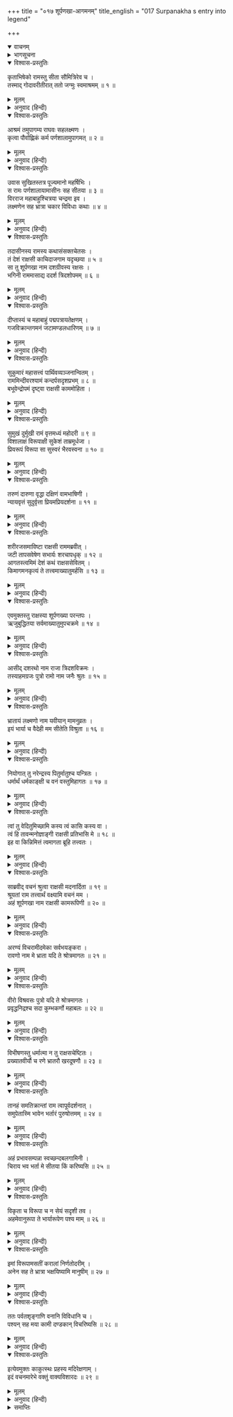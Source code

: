 +++
title = "०१७ शूर्पणखा-आगमनम्"
title_english = "017 Surpanakha s entry into legend"

+++
<details open><summary>वाचनम्</summary>
<div caption="श्रीराम-हरिसीताराममूर्ति-घनपाठिभ्यां वचनम्" class="audioEmbed" src="https://archive.org/download/Ramayana-recitation-Sriram-harisItArAmamUrti-Ghanapaati-v2/Kanda_3/Kanda_3_ARK-017-Shoorpanakha_Aagamanam.mp3"></div>
</details>

<details><summary>भागसूचना</summary>

17. श्रीरामके आश्रममें शूर्पणखाका आना, उनका परिचय जानना और अपना परिचय देकर उनसे अपनेको भार्याके रूपमें ग्रहण करनेके लिये अनुरोध करना
</details>

<details open><summary>विश्वास-प्रस्तुतिः</summary>

कृताभिषेको रामस्तु सीता सौमित्रिरेव च ।  
तस्माद् गोदावरीतीरात् ततो जग्मुः स्वमाश्रमम् ॥ १ ॥
</details>

<details><summary>मूलम्</summary>

कृताभिषेको रामस्तु सीता सौमित्रिरेव च ।  
तस्माद् गोदावरीतीरात् ततो जग्मुः स्वमाश्रमम् ॥ १ ॥
</details>

<details><summary>अनुवाद (हिन्दी)</summary>

स्नान करके श्रीराम, लक्ष्मण और सीता तीनों ही उस गोदावरीतटसे अपने आश्रममें लौट आये ॥ १ ॥
</details>

<details open><summary>विश्वास-प्रस्तुतिः</summary>

आश्रमं तमुपागम्य राघवः सहलक्ष्मणः ।  
कृत्वा पौर्वाह्णिकं कर्म पर्णशालामुपागमत् ॥ २ ॥
</details>

<details><summary>मूलम्</summary>

आश्रमं तमुपागम्य राघवः सहलक्ष्मणः ।  
कृत्वा पौर्वाह्णिकं कर्म पर्णशालामुपागमत् ॥ २ ॥
</details>

<details><summary>अनुवाद (हिन्दी)</summary>

उस आश्रममें आकर लक्ष्मणसहित श्रीरामने पूर्वाह्णकालके होम-पूजन आदि कार्य पूर्ण किये, फिर वे दोनों भाई पर्णशालामें आकर बैठे ॥ २ ॥
</details>

<details open><summary>विश्वास-प्रस्तुतिः</summary>

उवास सुखितस्तत्र पूज्यमानो महर्षिभिः ।  
स रामः पर्णशालायामासीनः सह सीतया ॥ ३ ॥  
विरराज महाबाहुश्चित्रया चन्द्रमा इव ।  
लक्ष्मणेन सह भ्रात्रा चकार विविधाः कथाः ॥ ४ ॥
</details>

<details><summary>मूलम्</summary>

उवास सुखितस्तत्र पूज्यमानो महर्षिभिः ।  
स रामः पर्णशालायामासीनः सह सीतया ॥ ३ ॥  
विरराज महाबाहुश्चित्रया चन्द्रमा इव ।  
लक्ष्मणेन सह भ्रात्रा चकार विविधाः कथाः ॥ ४ ॥
</details>

<details><summary>अनुवाद (हिन्दी)</summary>

वहाँ सीताके साथ वे सुखपूर्वक रहने लगे । उन दिनों बड़े-बड़े ऋषि-मुनि आकर वहाँ उनका सत्कार करते थे । पर्णशालामें सीताके साथ बैठे हुए महाबाहु श्रीरामचन्द्रजी चित्राके साथ विराजमान चन्द्रमाकी भाँति शोभा पा रहे थे । वे अपने भाई लक्ष्मणके साथ वहाँ तरह-तरहकी बातें किया करते थे ॥ ३-४ ॥
</details>

<details open><summary>विश्वास-प्रस्तुतिः</summary>

तदासीनस्य रामस्य कथासंसक्तचेतसः ।  
तं देशं राक्षसी काचिदाजगाम यदृच्छया ॥ ५ ॥  
सा तु शूर्पणखा नाम दशग्रीवस्य रक्षसः ।  
भगिनी राममासाद्य ददर्श त्रिदशोपमम् ॥ ६ ॥
</details>

<details><summary>मूलम्</summary>

तदासीनस्य रामस्य कथासंसक्तचेतसः ।  
तं देशं राक्षसी काचिदाजगाम यदृच्छया ॥ ५ ॥  
सा तु शूर्पणखा नाम दशग्रीवस्य रक्षसः ।  
भगिनी राममासाद्य ददर्श त्रिदशोपमम् ॥ ६ ॥
</details>

<details><summary>अनुवाद (हिन्दी)</summary>

उस समय जब कि श्रीरामचन्द्रजी लक्ष्मणके साथ बातचीतमें लगे हुए थे, एक राक्षसी अकस्मात् उस स्थानपर आ पहुँची । वह दशमुख राक्षस रावणकी बहिन शूर्पणखा थी । उसने वहाँ आकर देवताओंके समान मनोहर रूपवाले श्रीरामचन्द्रजीको देखा ॥ ५-६ ॥
</details>

<details open><summary>विश्वास-प्रस्तुतिः</summary>

दीप्तास्यं च महाबाहुं पद्मपत्रायतेक्षणम् ।  
गजविक्रान्तगमनं जटामण्डलधारिणम् ॥ ७ ॥
</details>

<details><summary>मूलम्</summary>

दीप्तास्यं च महाबाहुं पद्मपत्रायतेक्षणम् ।  
गजविक्रान्तगमनं जटामण्डलधारिणम् ॥ ७ ॥
</details>

<details><summary>अनुवाद (हिन्दी)</summary>

उनका मुख तेजस्वी, भुजाएँ बड़ी-बड़ी और नेत्र प्रफुल्ल कमलदलके समान विशाल एवं सुन्दर थे । वे हाथीके समान मन्द गतिसे चलते थे । उन्होंने मस्तकपर जटामण्डल धारण कर रखा था ॥ ७ ॥
</details>

<details open><summary>विश्वास-प्रस्तुतिः</summary>

सुकुमारं महासत्त्वं पार्थिवव्यञ्जनान्वितम् ।  
राममिन्दीवरश्यामं कन्दर्पसदृशप्रभम् ॥ ८ ॥  
बभूवेन्द्रोपमं दृष्ट्वा राक्षसी काममोहिता ।
</details>

<details><summary>मूलम्</summary>

सुकुमारं महासत्त्वं पार्थिवव्यञ्जनान्वितम् ।  
राममिन्दीवरश्यामं कन्दर्पसदृशप्रभम् ॥ ८ ॥  
बभूवेन्द्रोपमं दृष्ट्वा राक्षसी काममोहिता ।
</details>

<details><summary>अनुवाद (हिन्दी)</summary>

परम सुकुमार, महान् बलशाली, राजोचित लक्षणोंसे युक्त, नील कमलके समान श्याम कान्तिसे सुशोभित, कामदेवके सदृश सौन्दर्यशाली तथा इन्द्रके समान तेजस्वी श्रीरामको देखते ही वह राक्षसी कामसे मोहित हो गयी ॥ ८ १/२ ॥
</details>

<details open><summary>विश्वास-प्रस्तुतिः</summary>

सुमुखं दुर्मुखी रामं वृत्तमध्यं महोदरी ॥ ९ ॥  
विशालाक्षं विरूपाक्षी सुकेशं ताम्रमूर्धजा ।  
प्रियरूपं विरूपा सा सुस्वरं भैरवस्वना ॥ १० ॥
</details>

<details><summary>मूलम्</summary>

सुमुखं दुर्मुखी रामं वृत्तमध्यं महोदरी ॥ ९ ॥  
विशालाक्षं विरूपाक्षी सुकेशं ताम्रमूर्धजा ।  
प्रियरूपं विरूपा सा सुस्वरं भैरवस्वना ॥ १० ॥
</details>

<details><summary>अनुवाद (हिन्दी)</summary>

श्रीरामका मुख सुन्दर था और शूर्पणखाका मुख बहुत ही भद्दा एवं कुरूप था । उनका मध्यभाग (कटिप्रदेश और उदर) क्षीण था; किंतु शूर्पणखा बेडौल लंबे पेटवाली थी । श्रीरामकी आँखें बड़ी-बड़ी होनेके कारण मनोहर थीं, परंतु उस राक्षसीके नेत्र कुरूप और डरावने थे । श्रीरघुनाथजीके केश चिकने और सुन्दर थे, परंतु उस निशाचरीके सिरके बाल ताँबे-जैसे लाल थे । श्रीरामका रूप बड़ा प्यारा लगता था, किंतु शूर्पणखाका रूप बीभत्स और विकराल था । श्रीराघवेन्द्र मधुर स्वरमें बोलते थे, किंतु वह राक्षसी भैरवनाद करनेवाली थी ॥ ९-१० ॥
</details>

<details open><summary>विश्वास-प्रस्तुतिः</summary>

तरुणं दारुणा वृद्धा दक्षिणं वामभाषिणी ।  
न्यायवृत्तं सुदुर्वृत्ता प्रियमप्रियदर्शना ॥ ११ ॥
</details>

<details><summary>मूलम्</summary>

तरुणं दारुणा वृद्धा दक्षिणं वामभाषिणी ।  
न्यायवृत्तं सुदुर्वृत्ता प्रियमप्रियदर्शना ॥ ११ ॥
</details>

<details><summary>अनुवाद (हिन्दी)</summary>

ये देखनेमें सौम्य और नित्य नूतन तरुण थे, किंतु वह निशाचरी क्रूर और हजारों वर्षोंकी बुढ़िया थी । ये सरलतासे बात करनेवाले और उदार थे, किंतु उसकी बातोंमें कुटिलता भरी रहती थी । ये न्यायोचित सदाचारका पालन करनेवाले थे और वह अत्यन्त दुराचारिणी थी । श्रीराम देखनेमें प्यारे लगते थे और शूर्पणखाको देखते ही घृणा पैदा होती थी ॥ ११ ॥
</details>

<details open><summary>विश्वास-प्रस्तुतिः</summary>

शरीरजसमाविष्टा राक्षसी राममब्रवीत् ।  
जटी तापसवेषेण सभार्यः शरचापधृक् ॥ १२ ॥  
आगतस्त्वमिमं देशं कथं राक्षससेवितम् ।  
किमागमनकृत्यं ते तत्त्वमाख्यातुमर्हसि ॥ १३ ॥
</details>

<details><summary>मूलम्</summary>

शरीरजसमाविष्टा राक्षसी राममब्रवीत् ।  
जटी तापसवेषेण सभार्यः शरचापधृक् ॥ १२ ॥  
आगतस्त्वमिमं देशं कथं राक्षससेवितम् ।  
किमागमनकृत्यं ते तत्त्वमाख्यातुमर्हसि ॥ १३ ॥
</details>

<details><summary>अनुवाद (हिन्दी)</summary>

तो वह राक्षसी कामभावसे आविष्ट हो (मनोहररूप बनाकर) श्रीरामके पास आयी और बोली—‘तपस्वीके वेशमें मस्तकपर जटा धारण किये, साथमें स्त्रीको लिये और हाथमें धनुष-बाण ग्रहण किये, इस राक्षसोंके देशमें तुम कैसे चले आये? यहाँ तुम्हारे आगमनका क्या प्रयोजन है? यह सब मुझे ठीक-ठीक बताओ’ ॥ १२-१३ ॥
</details>

<details open><summary>विश्वास-प्रस्तुतिः</summary>

एवमुक्तस्तु राक्षस्या शूर्पणख्या परन्तपः ।  
ऋजुबुद्धितया सर्वमाख्यातुमुपचक्रमे ॥ १४ ॥
</details>

<details><summary>मूलम्</summary>

एवमुक्तस्तु राक्षस्या शूर्पणख्या परन्तपः ।  
ऋजुबुद्धितया सर्वमाख्यातुमुपचक्रमे ॥ १४ ॥
</details>

<details><summary>अनुवाद (हिन्दी)</summary>

राक्षसी शूर्पणखाके इस प्रकार पूछनेपर शत्रुओंको संताप देनेवाले श्रीरामचन्द्रजीने अपने सरलस्वभावके कारण सब कुछ बताना आरम्भ किया— ॥ १४ ॥
</details>

<details open><summary>विश्वास-प्रस्तुतिः</summary>

आसीद् दशरथो नाम राजा त्रिदशविक्रमः ।  
तस्याहमग्रजः पुत्रो रामो नाम जनैः श्रुतः ॥ १५ ॥
</details>

<details><summary>मूलम्</summary>

आसीद् दशरथो नाम राजा त्रिदशविक्रमः ।  
तस्याहमग्रजः पुत्रो रामो नाम जनैः श्रुतः ॥ १५ ॥
</details>

<details><summary>अनुवाद (हिन्दी)</summary>

‘देवि! दशरथ नामसे प्रसिद्ध एक चक्रवर्ती राजा हो गये हैं, जो देवताओंके समान पराक्रमी थे । मैं उन्हींका ज्येष्ठ पुत्र हूँ और लोगोंमें राम नामसे विख्यात हूँ ॥ १५ ॥
</details>

<details open><summary>विश्वास-प्रस्तुतिः</summary>

भ्रातायं लक्ष्मणो नाम यवीयान् मामनुव्रतः ।  
इयं भार्या च वैदेही मम सीतेति विश्रुता ॥ १६ ॥
</details>

<details><summary>मूलम्</summary>

भ्रातायं लक्ष्मणो नाम यवीयान् मामनुव्रतः ।  
इयं भार्या च वैदेही मम सीतेति विश्रुता ॥ १६ ॥
</details>

<details><summary>अनुवाद (हिन्दी)</summary>

‘ये मेरे छोटे भाई लक्ष्मण हैं, जो सदा मेरी आज्ञाके अधीन रहते हैं और ये मेरी पत्नी हैं, जो विदेहराज जनककी पुत्री तथा सीता नामसे प्रसिद्ध हैं ॥ १६ ॥
</details>

<details open><summary>विश्वास-प्रस्तुतिः</summary>

नियोगात् तु नरेन्द्रस्य पितुर्मातुश्च यन्त्रितः ।  
धर्मार्थं धर्मकाङ्क्षी च वनं वस्तुमिहागतः ॥ १७ ॥
</details>

<details><summary>मूलम्</summary>

नियोगात् तु नरेन्द्रस्य पितुर्मातुश्च यन्त्रितः ।  
धर्मार्थं धर्मकाङ्क्षी च वनं वस्तुमिहागतः ॥ १७ ॥
</details>

<details><summary>अनुवाद (हिन्दी)</summary>

‘अपने पिता महाराज दशरथ और माता कैकेयीकी आज्ञासे प्रेरित होकर मैं धर्मपालनकी इच्छा रखकर धर्मरक्षाके ही उद्देश्यसे इस वनमें निवास करनेके लिये यहाँ आया हूँ ॥ १७ ॥
</details>

<details open><summary>विश्वास-प्रस्तुतिः</summary>

त्वां तु वेदितुमिच्छामि कस्य त्वं कासि कस्य वा ।  
त्वं हि तावन्मनोज्ञाङ्गी राक्षसी प्रतिभासि मे ॥ १८ ॥  
इह वा किन्निमित्तं त्वमागता ब्रूहि तत्त्वतः ।
</details>

<details><summary>मूलम्</summary>

त्वां तु वेदितुमिच्छामि कस्य त्वं कासि कस्य वा ।  
त्वं हि तावन्मनोज्ञाङ्गी राक्षसी प्रतिभासि मे ॥ १८ ॥  
इह वा किन्निमित्तं त्वमागता ब्रूहि तत्त्वतः ।
</details>

<details><summary>अनुवाद (हिन्दी)</summary>

‘अब मैं तुम्हारा परिचय प्राप्त करना चाहता हूँ । तुम किसकी पुत्री हो? तुम्हारा नाम क्या है? और तुम किसकी पत्नी हो? तुम्हारे अङ्ग इतने मनोहर हैं कि तुम मुझे इच्छानुसार रूप धारण करनेवाली कोई राक्षसी प्रतीत होती हो । यहाँ किस लिये तुम आयी हो? यह ठीक-ठीक बताओ’ ॥ १८ ॥
</details>

<details open><summary>विश्वास-प्रस्तुतिः</summary>

साब्रवीद् वचनं श्रुत्वा राक्षसी मदनार्दिता ॥ १९ ॥  
श्रूयतां राम तत्त्वार्थं वक्ष्यामि वचनं मम ।  
अहं शूर्पणखा नाम राक्षसी कामरूपिणी ॥ २० ॥
</details>

<details><summary>मूलम्</summary>

साब्रवीद् वचनं श्रुत्वा राक्षसी मदनार्दिता ॥ १९ ॥  
श्रूयतां राम तत्त्वार्थं वक्ष्यामि वचनं मम ।  
अहं शूर्पणखा नाम राक्षसी कामरूपिणी ॥ २० ॥
</details>

<details><summary>अनुवाद (हिन्दी)</summary>

श्रीरामचन्द्रजीकी यह बात सुनकर वह राक्षसी कामसे पीड़ित होकर बोली—‘श्रीराम! मैं सब कुछ ठीक-ठीक बता रही हूँ । तुम मेरी बात सुनो । मेरा नाम शूर्पणखा है और मैं इच्छानुसार रूप धारण करनेवाली राक्षसी हूँ ॥
</details>

<details open><summary>विश्वास-प्रस्तुतिः</summary>

अरण्यं विचरामीदमेका सर्वभयङ्करा ।  
रावणो नाम मे भ्राता यदि ते श्रोत्रमागतः ॥ २१ ॥
</details>

<details><summary>मूलम्</summary>

अरण्यं विचरामीदमेका सर्वभयङ्करा ।  
रावणो नाम मे भ्राता यदि ते श्रोत्रमागतः ॥ २१ ॥
</details>

<details><summary>अनुवाद (हिन्दी)</summary>

‘मैं समस्त प्राणियोंके मनमें भय उत्पन्न करती हुई इस वनमें अकेली विचरती हूँ । मेरे भाईका नाम रावण है । सम्भव है, उसका नाम तुम्हारे कानोंतक पहुँचा हो ॥
</details>

<details open><summary>विश्वास-प्रस्तुतिः</summary>

वीरो विश्रवसः पुत्रो यदि ते श्रोत्रमागतः ।  
प्रवृद्धनिद्रश्च सदा कुम्भकर्णो महाबलः ॥ २२ ॥
</details>

<details><summary>मूलम्</summary>

वीरो विश्रवसः पुत्रो यदि ते श्रोत्रमागतः ।  
प्रवृद्धनिद्रश्च सदा कुम्भकर्णो महाबलः ॥ २२ ॥
</details>

<details><summary>अनुवाद (हिन्दी)</summary>

‘रावण विश्रवा मुनिका वीर पुत्र है, यह बात भी तुम्हारे सुननेमें आयी होगी । मेरा दूसरा भाई महाबली कुम्भकर्ण है, जिसकी निद्रा सदा ही बढ़ी रहती है ॥
</details>

<details open><summary>विश्वास-प्रस्तुतिः</summary>

विभीषणस्तु धर्मात्मा न तु राक्षसचेष्टितः ।  
प्रख्यातवीर्यौ च रणे भ्रातरौ खरदूषणौ ॥ २३ ॥
</details>

<details><summary>मूलम्</summary>

विभीषणस्तु धर्मात्मा न तु राक्षसचेष्टितः ।  
प्रख्यातवीर्यौ च रणे भ्रातरौ खरदूषणौ ॥ २३ ॥
</details>

<details><summary>अनुवाद (हिन्दी)</summary>

‘मेरे तीसरे भाईका नाम विभीषण है, परंतु वह धर्मात्मा है, राक्षसोंके आचार-विचारका वह कभी पालन नहीं करता । युद्धमें जिनका पराक्रम विख्यात है, वे खर और दूषण भी मेरे भाई ही हैं ॥ २३ ॥
</details>

<details open><summary>विश्वास-प्रस्तुतिः</summary>

तानहं समतिक्रान्तां राम त्वापूर्वदर्शनात् ।  
समुपेतास्मि भावेन भर्तारं पुरुषोत्तमम् ॥ २४ ॥
</details>

<details><summary>मूलम्</summary>

तानहं समतिक्रान्तां राम त्वापूर्वदर्शनात् ।  
समुपेतास्मि भावेन भर्तारं पुरुषोत्तमम् ॥ २४ ॥
</details>

<details><summary>अनुवाद (हिन्दी)</summary>

‘श्रीराम! बल और पराक्रममें मैं अपने उन सभी भाइयोंसे बढ़कर हूँ । तुम्हारे प्रथम दर्शनसे ही मेरा मन तुममें आसक्त हो गया है । (अथवा तुम्हारा रूप-सौन्दर्य अपूर्व है । आजसे पहले देवताओंमें भी किसीका ऐसा रूप मेरे देखनेमें नहीं आया है, अतः इस अपूर्व रूपके दर्शनसे मैं तुम्हारे प्रति आकृष्ट हो गयी हूँ ।) यही कारण है कि मैं तुम-जैसे पुरुषोत्तमके प्रति पतिकी भावना रखकर बड़े प्रेमसे पास आयी हूँ ॥ २४ ॥
</details>

<details open><summary>विश्वास-प्रस्तुतिः</summary>

अहं प्रभावसम्पन्ना स्वच्छन्दबलगामिनी ।  
चिराय भव भर्ता मे सीतया किं करिष्यसि ॥ २५ ॥
</details>

<details><summary>मूलम्</summary>

अहं प्रभावसम्पन्ना स्वच्छन्दबलगामिनी ।  
चिराय भव भर्ता मे सीतया किं करिष्यसि ॥ २५ ॥
</details>

<details><summary>अनुवाद (हिन्दी)</summary>

‘मैं प्रभाव (उत्कृष्ट भाव—अनुराग अथवा महान् बल-पराक्रम) से सम्पन्न हूँ और अपनी इच्छा तथा शक्तिसे समस्त लोकोंमें विचरण कर सकती हूँ, अतः अब तुम दीर्घकालके लिये मेरे पति बन जाओ । इस अबला सीताको लेकर क्या करोगे? ॥ २५ ॥
</details>

<details open><summary>विश्वास-प्रस्तुतिः</summary>

विकृता च विरूपा च न सेयं सदृशी तव ।  
अहमेवानुरूपा ते भार्यारूपेण पश्य माम् ॥ २६ ॥
</details>

<details><summary>मूलम्</summary>

विकृता च विरूपा च न सेयं सदृशी तव ।  
अहमेवानुरूपा ते भार्यारूपेण पश्य माम् ॥ २६ ॥
</details>

<details><summary>अनुवाद (हिन्दी)</summary>

‘यह विकारयुक्त और कुरूपा है, अतः तुम्हारे योग्य नहीं है । मैं ही तुम्हारे अनुरूप हूँ, अतः मुझे अपनी भार्याके रूपमें देखो ॥ २६ ॥
</details>

<details open><summary>विश्वास-प्रस्तुतिः</summary>

इमां विरूपामसतीं करालां निर्णतोदरीम् ।  
अनेन सह ते भ्रात्रा भक्षयिष्यामि मानुषीम् ॥ २७ ॥
</details>

<details><summary>मूलम्</summary>

इमां विरूपामसतीं करालां निर्णतोदरीम् ।  
अनेन सह ते भ्रात्रा भक्षयिष्यामि मानुषीम् ॥ २७ ॥
</details>

<details><summary>अनुवाद (हिन्दी)</summary>

‘यह सीता मेरी दृष्टिमें कुरूप, ओछी, विकृत, धँसे हुए पेटवाली और मानवी है, मैं इसे तुम्हारे इस भाईके साथ ही खा जाऊँगी ॥ २७ ॥
</details>

<details open><summary>विश्वास-प्रस्तुतिः</summary>

ततः पर्वतशृङ्गाणि वनानि विविधानि च ।  
पश्यन् सह मया कामी दण्डकान् विचरिष्यसि ॥ २८ ॥
</details>

<details><summary>मूलम्</summary>

ततः पर्वतशृङ्गाणि वनानि विविधानि च ।  
पश्यन् सह मया कामी दण्डकान् विचरिष्यसि ॥ २८ ॥
</details>

<details><summary>अनुवाद (हिन्दी)</summary>

‘फिर तुम कामभावयुक्त हो मेरे साथ पर्वतीय शिखरों और नाना प्रकारके वनोंकी शोभा देखते हुए दण्डकवनमें विहार करना’ ॥ २८ ॥
</details>

<details open><summary>विश्वास-प्रस्तुतिः</summary>

इत्येवमुक्तः काकुत्स्थः प्रहस्य मदिरेक्षणाम् ।  
इदं वचनमारेभे वक्तुं वाक्यविशारदः ॥ २९ ॥
</details>

<details><summary>मूलम्</summary>

इत्येवमुक्तः काकुत्स्थः प्रहस्य मदिरेक्षणाम् ।  
इदं वचनमारेभे वक्तुं वाक्यविशारदः ॥ २९ ॥
</details>

<details><summary>अनुवाद (हिन्दी)</summary>

शूर्पणखाके ऐसा कहनेपर बातचीत करनेमें कुशल ककुत्स्थकुलभूषण श्रीरामचन्द्रजी जोर-जोरसे हँसने लगे, फिर उन्होंने उस मतवाले नेत्रोंवाली निशाचरीसे इस प्रकार कहना आरम्भ किया ॥ २९ ॥
</details>

<details><summary>समाप्तिः</summary>

इत्यार्षे श्रीमद्रामायणे वाल्मीकीये आदिकाव्येऽरण्यकाण्डे सप्तदशः सर्गः ॥ १७ ॥  
इस प्रकार श्रीवाल्मीकिनिर्मित आर्षरामायण आदिकाव्यके अरण्यकाण्डमें सत्रहवाँ सर्ग पूरा हुआ ॥ १७ ॥
</details>

